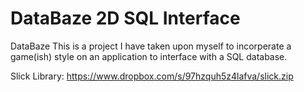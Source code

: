 DataBaze 2D SQL Interface 
========

DataBaze
This is a project I have taken upon myself to incorperate a game(ish) style on an application to interface with a SQL database.



Slick Library:
https://www.dropbox.com/s/97hzquh5z4lafva/slick.zip
